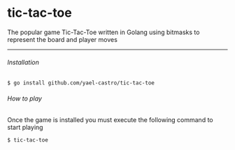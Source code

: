 # tic-tac-toe
The popular game Tic-Tac-Toe written in Golang using bitmasks to represent the board and player moves
<hr>

###### Installation
```
$ go install github.com/yael-castro/tic-tac-toe
```

###### How to play
Once the game is installed you must execute the following command to start playing
```
$ tic-tac-toe
```